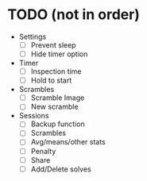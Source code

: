 TODO (not in order)
=========
- Settings
    - [ ] Prevent sleep
    - [ ] Hide timer option

- Timer
    - [ ] Inspection time
    - [ ] Hold to start

- Scrambles
    - [ ] Scramble Image
    - [ ] New scramble

- Sessions
    - [ ] Backup function
    - [ ] Scrambles
    - [ ] Avg/means/other stats
    - [ ] Penalty
    - [ ] Share
    - [ ] Add/Delete solves